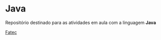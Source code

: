 <h1>Java</h1>
<p>Repositório destinado para as atividades em aula com a linguagem <strong>Java</strong></p>
<p></p>
<a href="fatecrl.edu.br">Fatec</a>
